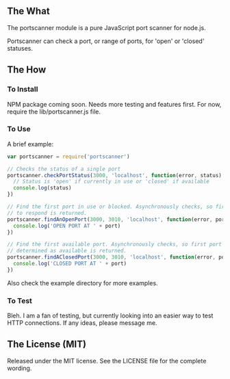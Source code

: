 
## The What

The portscanner module is a pure JavaScript port scanner for node.js.

Portscanner can check a port, or range of ports, for 'open' or 'closed'
statuses.

## The How

### To Install

NPM package coming soon. Needs more testing and features first. For now, require
the lib/portscanner.js file.

### To Use

A brief example:

```javascript
var portscanner = require('portscanner')

// Checks the status of a single port
portscanner.checkPortStatus(3000, 'localhost', function(error, status) {
  // Status is 'open' if currently in use or 'closed' if available
  console.log(status)
})

// Find the first port in use or blocked. Asynchronously checks, so first port
// to respond is returned.
portscanner.findAnOpenPort(3000, 3010, 'localhost', function(error, port) {
  console.log('OPEN PORT AT ' + port)
})

// Find the first available port. Asynchronously checks, so first port
// determined as available is returned.
portscanner.findAClosedPort(3000, 3010, 'localhost', function(error, port) {
  console.log('CLOSED PORT AT ' + port)
})
```

Also check the example directory for more examples.

### To Test

Bleh. I am a fan of testing, but currently looking into an easier way to test
HTTP connections. If any ideas, please message me.

## The License (MIT)

Released under the MIT license. See the LICENSE file for the complete wording.

